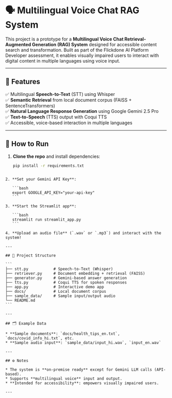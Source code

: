 # 🗣️ Multilingual Voice Chat RAG System

This project is a prototype for a **Multilingual Voice Chat Retrieval-Augmented Generation (RAG) System** designed for accessible content search and transformation. Built as part of the Flickdone AI Platform Developer assessment, it enables visually impaired users to interact with digital content in multiple languages using voice input.

---

## 🌟 Features

✅ Multilingual **Speech-to-Text** (STT) using Whisper  
✅ **Semantic Retrieval** from local document corpus (FAISS + SentenceTransformers)  
✅ **Natural Language Response Generation** using Google Gemini 2.5 Pro  
✅ **Text-to-Speech** (TTS) output with Coqui TTS  
✅ Accessible, voice-based interaction in multiple languages

---

## 🚀 How to Run

1. **Clone the repo** and install dependencies:
   ```bash
   pip install -r requirements.txt
````

2. **Set your Gemini API Key**:

   ```bash
   export GOOGLE_API_KEY="your-api-key"
   ```

3. **Start the Streamlit app**:

   ```bash
   streamlit run streamlit_app.py
   ```

4. **Upload an audio file** (`.wav` or `.mp3`) and interact with the system!

---

## 📁 Project Structure

```
├── stt.py           # Speech-to-Text (Whisper)
├── retriever.py     # Document embedding + retrieval (FAISS)
├── generator.py     # Gemini-based answer generation
├── tts.py           # Coqui TTS for spoken responses
├── app.py           # Interactive demo app
├── docs/            # Local document corpus
├── sample_data/     # Sample input/output audio
└── README.md
```

---

## 🗂️ Example Data

* **Sample documents**: `docs/health_tips_en.txt`, `docs/covid_info_hi.txt`, etc.
* **Sample audio input**: `sample_data/input_hi.wav`, `input_en.wav`

---

## ⚙️ Notes

* The system is **on-premise ready** except for Gemini LLM calls (API-based).
* Supports **multilingual voice** input and output.
* **Intended for accessibility**: empowers visually impaired users.

---



